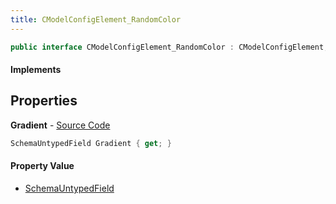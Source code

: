 ```yaml
---
title: CModelConfigElement_RandomColor
---
```


```csharp
public interface CModelConfigElement_RandomColor : CModelConfigElement, ISchemaClass<CModelConfigElement>, ISchemaClass<CModelConfigElement_RandomColor>, ISchemaField, ISchemaClass, INativeHandle
```

#### Implements

## Properties

**Gradient** - [Source Code](https://github.com/swiftly-solution/swiftlys2/blob/master/managed/src/SwiftlyS2.Generated/Schemas/Interfaces/CModelConfigElement_RandomColor.cs#L17)

```csharp
SchemaUntypedField Gradient { get; }
```

#### Property Value

- [SchemaUntypedField](/docs/api/shared/schemas/schemauntypedfield)

